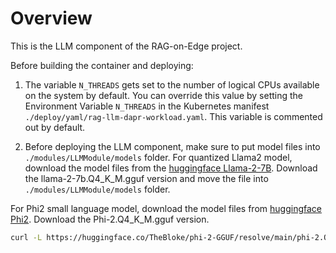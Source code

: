 # Overview

This is the LLM component of the RAG-on-Edge project.

Before building the container and deploying:

1. The variable `N_THREADS` gets set to the number of logical CPUs available on the system by default. You can override this value by setting the Environment Variable `N_THREADS` in the Kubernetes manifest `./deploy/yaml/rag-llm-dapr-workload.yaml`. This variable is commented out by default.

2. Before deploying the LLM component, make sure to put model files into `./modules/LLMModule/models` folder.
For quantized Llama2 model, download the model files from the [huggingface Llama-2-7B](https://huggingface.co/TheBloke/Llama-2-7B-GGUF). Download the llama-2-7b.Q4_K_M.gguf version and move the file into `./modules/LLMModule/models` folder.

For Phi2 small language model, download the model files from [huggingface Phi2](https://huggingface.co/TheBloke/phi-2-GGUF/tree/main). Download the Phi-2.Q4_K_M.gguf version.
  ```bash
  curl -L https://huggingface.co/TheBloke/phi-2-GGUF/resolve/main/phi-2.Q4_K_M.gguf?download=true --output phi-2.Q4_K_M.gguf
  ```
